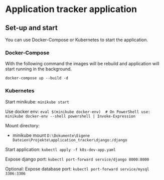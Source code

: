# Application tracker application

## Set-up and start
You can use Docker-Compose or Kubernetes to start the application.
### Docker-Compose
With the following command the images will be rebuild and application will start running in the background.

``docker-compose up --build -d``

### Kubernetes
Start minikube: ``minikube start``

Use docker env: ``eval $(minikube docker-env)  # On PowerShell use: minikube docker-env --shell powershell | Invoke-Expression``

Mount directory:
- minikube mount ``D:\Dokumente\Eigene Dateien\Projekte\application_tracker\django:/django``

Start application: ``kubectl apply -f k8s-dev-app.yaml``

Expose django port: ``kubectl port-forward service/django 8000:8000 ``

Optional: Expose database port: ``kubectl port-forward service/mysql 3306:3306 ``

